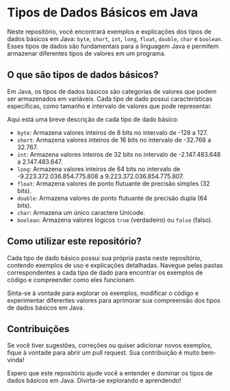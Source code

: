 # Tipos de Dados Básicos em Java

Neste repositório, você encontrará exemplos e explicações dos tipos de dados básicos em Java: `byte`, `short`, `int`, `long`, `float`, `double`, `char` e `boolean`. Esses tipos de dados são fundamentais para a linguagem Java e permitem armazenar diferentes tipos de valores em um programa.

## O que são tipos de dados básicos?

Em Java, os tipos de dados básicos são categorias de valores que podem ser armazenados em variáveis. Cada tipo de dado possui características específicas, como tamanho e intervalo de valores que pode representar.

Aqui está uma breve descrição de cada tipo de dado básico:

- `byte`: Armazena valores inteiros de 8 bits no intervalo de -128 a 127.
- `short`: Armazena valores inteiros de 16 bits no intervalo de -32.768 a 32.767.
- `int`: Armazena valores inteiros de 32 bits no intervalo de -2.147.483.648 a 2.147.483.647.
- `long`: Armazena valores inteiros de 64 bits no intervalo de -9.223.372.036.854.775.808 a 9.223.372.036.854.775.807.
- `float`: Armazena valores de ponto flutuante de precisão simples (32 bits).
- `double`: Armazena valores de ponto flutuante de precisão dupla (64 bits).
- `char`: Armazena um único caractere Unicode.
- `boolean`: Armazena valores lógicos `true` (verdadeiro) ou `false` (falso).

## Como utilizar este repositório?

Cada tipo de dado básico possui sua própria pasta neste repositório, contendo exemplos de uso e explicações detalhadas. Navegue pelas pastas correspondentes a cada tipo de dado para encontrar os exemplos de código e compreender como eles funcionam.

Sinta-se à vontade para explorar os exemplos, modificar o código e experimentar diferentes valores para aprimorar sua compreensão dos tipos de dados básicos em Java.

## Contribuições

Se você tiver sugestões, correções ou quiser adicionar novos exemplos, fique à vontade para abrir um pull request. Sua contribuição é muito bem-vinda!

Espero que este repositório ajude você a entender e dominar os tipos de dados básicos em Java. Divirta-se explorando e aprendendo!

